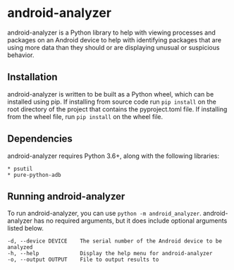 # android-analyzer

android-analyzer is a Python library to help with viewing processes and packages on an Android device to help with identifying packages that are using more data than they should or are displaying unusual or suspicious behavior.

## Installation

android-analyzer is written to be built as a Python wheel, which can be installed using pip. If installing from source code run `pip install` on the root directory of the project that contains the pyproject.toml file. If installing from the wheel file, run `pip install` on the wheel file.

## Dependencies

android-analyzer requires Python 3.6+, along with the following libraries:

    * psutil
    * pure-python-adb

## Running android-analyzer

To run android-analyzer, you can use `python -m android_analyzer`. android-analyzer has no required arguments, but it does include optional arguments listed below.

    -d, --device DEVICE    The serial number of the Android device to be analyzed
    -h, --help             Display the help menu for android-analyzer
    -o, --output OUTPUT    File to output results to
